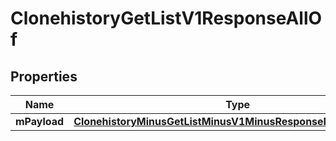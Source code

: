 
# ClonehistoryGetListV1ResponseAllOf

## Properties
Name | Type | Description | Notes
------------ | ------------- | ------------- | -------------
**mPayload** | [**ClonehistoryMinusGetListMinusV1MinusResponseMinusMPayload**](ClonehistoryMinusGetListMinusV1MinusResponseMinusMPayload.md) |  | 




